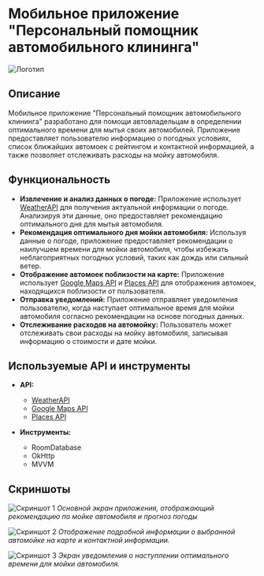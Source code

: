 # Мобильное приложение "Персональный помощник автомобильного клининга"

![Логотип](logo.png)

## Описание

Мобильное приложение "Персональный помощник автомобильного клининга" разработано для помощи автовладельцам в определении оптимального времени для мытья своих автомобилей. Приложение предоставляет пользователю информацию о погодных условиях, список ближайших автомоек с рейтингом и контактной информацией, а также позволяет отслеживать расходы на мойку автомобиля.

## Функциональность

- **Извлечение и анализ данных о погоде:** Приложение использует [WeatherAPI](https://www.weatherapi.com) для получения актуальной информации о погоде. Анализируя эти данные, оно предоставляет рекомендацию оптимального дня для мытья автомобиля.
- **Рекомендация оптимального дня мойки автомобиля:** Используя данные о погоде, приложение предоставляет рекомендации о наилучшем времени для мойки автомобиля, чтобы избежать неблагоприятных погодных условий, таких как дождь или сильный ветер.
- **Отображение автомоек поблизости на карте:** Приложение использует [Google Maps API](https://developers.google.com/maps) и [Places API](https://developers.google.com/maps/documentation/places/web-service/overview) для отображения автомоек, находящихся поблизости от пользователя.
- **Отправка уведомлений:** Приложение отправляет уведомления пользователю, когда наступает оптимальное время для мойки автомобиля согласно рекомендации на основе погодных данных.
- **Отслеживание расходов на автомойку:** Пользователь может отслеживать свои расходы на мойку автомобиля, записывая информацию о стоимости и дате мойки.

## Используемые API и инструменты

- **API:**
    - [WeatherAPI](https://www.weatherapi.com)
    - [Google Maps API](https://developers.google.com/maps)
    - [Places API](https://developers.google.com/maps/documentation/places/web-service/overview)

- **Инструменты:**
    - RoomDatabase
    - OkHttp
    - MVVM 

## Скриншоты

![Скриншот 1](https://drive.google.com/file/d/1E-t6J3m3kXrq-6q7-ZdcCOz_RAIUf7Hv/view?usp=sharing)
_Основной экран приложения, отображающий рекомендацию по мойке автомобиля и прогноз погоды_

![Скриншот 2](https://drive.google.com/file/d/1icqGcDPisNOgQhxp2ycWuoNT6ExDqD0T/view?usp=sharing)
_Отображение подробной информации о выбранной автомойке на карте и контактной информации._

![Скриншот 3](https://drive.google.com/file/d/1E6SHHTnCE9d70mtXojYTYw5gMrRvQHO3/view?usp=sharing)
_Экран уведомления о наступлении оптимального времени для мойки автомобиля._
